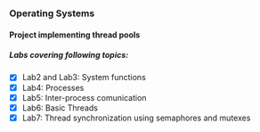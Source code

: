 
### Operating Systems 

#### Project implementing thread pools



##### Labs covering following topics:
- [x] Lab2 and Lab3: System functions
- [x] Lab4: Processes
- [x] Lab5: Inter-process comunication
- [x] Lab6: Basic Threads
- [x] Lab7: Thread synchronization using semaphores and mutexes
